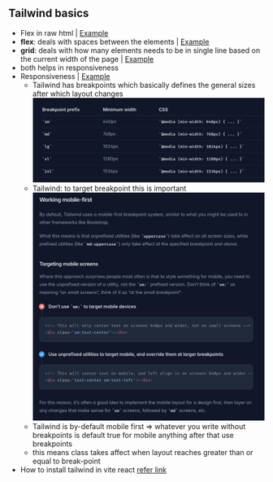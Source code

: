## Tailwind basics

- Flex in raw html | [Example](https://github.com/princebansal7/Web-Development-Concepts/blob/main/tailwind/01.flex-raw-html/01.flex.html)
- **flex**: deals with spaces between the elements | [Example](https://github.com/princebansal7/Web-Development-Concepts/blob/main/tailwind/02.tailwind-react/src/components/Flex.jsx)
- **grid**: deals with how many elements needs to be in single line based on the current width of the page | [Example](https://github.com/princebansal7/Web-Development-Concepts/blob/main/tailwind/02.tailwind-react/src/components/Grid.jsx)
- both helps in responsiveness
- Responsiveness | [Example](https://github.com/princebansal7/Web-Development-Concepts/blob/main/tailwind/02.tailwind-react/src/components/ResponsivenessWithBreakPoints.jsx)
  - Tailwind has breakpoints which basically defines the general sizes after which layout changes ![breakpoints](./02.tailwind-react/src/assets/tailwind-breakpoints.png)
  - Tailwind: to target breakpoint this is important ![mobile-first](./02.tailwind-react/src/assets/mobile-first.png) 
  - Tailwind is by-default mobile first => whatever you write without breakpoints is default true for mobile anything after that use breakpoints
  - this means class takes affect when layout reaches greater than or equal to break-point
- How to install tailwind in vite react [refer link](https://tailwindcss.com/docs/guides/vite)